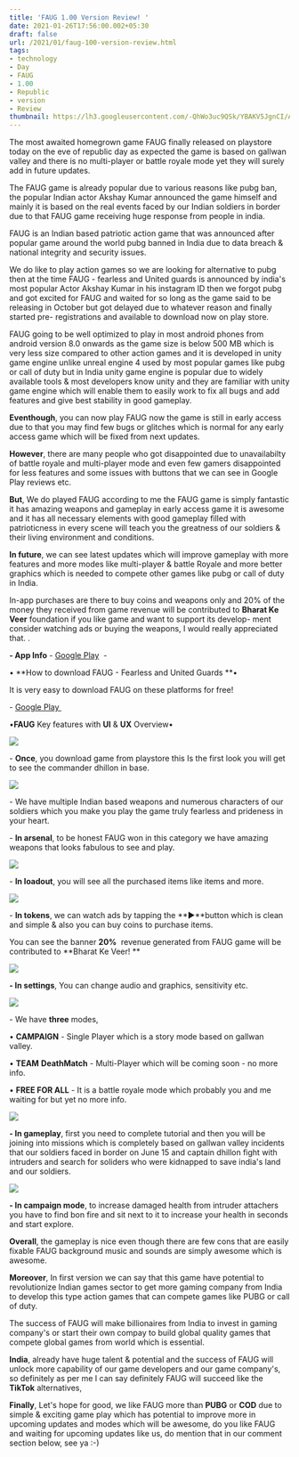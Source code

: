 ```yaml
---
title: 'FAUG 1.00 Version Review! '
date: 2021-01-26T17:56:00.002+05:30
draft: false
url: /2021/01/faug-100-version-review.html
tags: 
- technology
- Day
- FAUG
- 1.00
- Republic
- version
- Review
thumbnail: https://lh3.googleusercontent.com/-QhWo3uc9QSk/YBAKV5JgnCI/AAAAAAAAC9c/YKbtdn5JQqwiS2SUEZHv4VhfHiphsL7SgCLcBGAsYHQ/s1600/1611663954043522-0.png
---
```


  

The most awaited homegrown game FAUG finally released on playstore today on the eve of republic day as expected the game is based on gallwan valley and there is no multi-player or battle royale mode yet they will surely add in future updates. 

  

The FAUG game is already popular due to various reasons like pubg ban, the popular Indian actor Akshay Kumar announced the game himself and mainly it is based on the real events faced by our Indian soldiers in border due to that FAUG game receiving huge response from people in india.   

  

FAUG is an Indian based patriotic action game that was announced after popular game around the world pubg banned in India due to data breach & national integrity and security issues. 

  

We do like to play action games so we are looking for alternative to pubg then at the time FAUG - fearless and United guards is announced by india's most popular Actor Akshay Kumar in his instagram ID then we forgot pubg and got excited for FAUG and waited for so long as the game said to be releasing in October but got delayed due to whatever reason and finally started pre- registrations and available to download now on play store. 

  

FAUG going to be well optimized to play in most android phones from android version 8.0 onwards as the game size is below 500 MB which is very less size compared to other action games and it is developed in unity game engine unlike unreal engine 4 used by most popular games like pubg or call of duty but in India unity game engine is popular due to widely available tools & most developers know unity and they are familiar with unity game engine which will enable them to easily work to fix all bugs and add features and give best stability in good gameplay. 

  

**Eventhough**, you can now play FAUG now the game is still in early access due to that you may find few bugs or glitches which is normal for any early access game which will be fixed from next updates. 

  

**However**, there are many people who got disappointed due to unavailabilty of battle royale and multi-player mode and even few gamers disappointed for less features and some issues with buttons that we can see in Google Play reviews etc. 

  

**But**, We do played FAUG according to me the FAUG game is simply fantastic it has amazing weapons and gameplay in early access game it is awesome and it has all necessary elements with good gameplay filled with patrioticness in every scene will teach you the greatness of our soldiers & their living environment and conditions. 

  

**In future**, we can see latest updates which will improve gameplay with more features and more modes like multi-player & battle Royale and more better graphics which is needed to compete other games like pubg or call of duty in India. 

  

In-app purchases are there to buy coins and weapons only and 20% of the money they received from game revenue will be contributed to **Bharat Ke Veer** foundation if you like game and want to support its develop- ment consider watching ads or buying the weapons, I would really appreciated that. .

  

**\- App Info** - [Google Play](https://play.google.com/store/apps/details?id=com.ncoregames.faug)  -  

  

• **How to download FAUG - Fearless and United Guards **• 

  

It is very easy to download FAUG on these platforms for free! 

  

\- [Google Play ](https://play.google.com/store/apps/details?id=com.ncoregames.faug)

  

•**FAUG** Key features with **UI** & **UX** Overview•

  

  

 ![](https://lh3.googleusercontent.com/-bACZlJryU1c/YBAKUe5GMZI/AAAAAAAAC9Y/oN7enR1ao3sabsvCGYyl5m1nfLa0H3NRgCLcBGAsYHQ/s1600/1611663936669137-1.png) 

  

\- **Once**, you download game from playstore this Is the first look you will get to see the commander dhillon in base. 

  

 ![](https://lh3.googleusercontent.com/-lVuBroLAQDM/YBAKQJngQtI/AAAAAAAAC9U/p0z-R1yp5fUTD08-bwux_qPu8GrFqx-XQCLcBGAsYHQ/s1600/1611663931364258-2.png) 

  

\- We have multiple Indian based weapons and numerous characters of our soldiers which you make you play the game truly fearless and prideness in your heart. 

  

\- **In arsenal**, to be honest FAUG won in this category we have amazing weapons that looks fabulous to see and play. 

  

 ![](https://lh3.googleusercontent.com/-g5XcAWUUv9s/YBAKOwPN7pI/AAAAAAAAC9Q/yZYEzd8XfoMifiMI_LOorbxXbZwJXbhHQCLcBGAsYHQ/s1600/1611663924818867-3.png) 

  

\- **In loadout**, you will see all the purchased items like items and more. 

  

 ![](https://lh3.googleusercontent.com/-7kz-eBR6wqs/YBAKNLBuBaI/AAAAAAAAC9M/LyoUPVO4G2AKw27ONtnJr5fLcc__YeLCQCLcBGAsYHQ/s1600/1611663916518425-4.png) 

  

\- **In tokens**, we can watch ads by tapping the **▶**button which is clean and simple & also you can buy coins to purchase items. 

  

You can see the banner **20%**  revenue generated from FAUG game will be contributed to **Bharat Ke Veer! **

  

 ![](https://lh3.googleusercontent.com/-NvyvykpJ-P0/YBAKLH1vExI/AAAAAAAAC9I/CcEWNyOxpW0u8a-Q2ZzqVPntX39Gxk1FQCLcBGAsYHQ/s1600/1611663910387223-5.png) 

  

**\- In settings**, You can change audio and graphics, sensitivity etc. 

  

  

 ![](https://lh3.googleusercontent.com/-dxB1XvdN7DE/YBAKJS3uemI/AAAAAAAAC9E/q53XMwOgwxoTvV_6Ibi_tdf6DRK17Xw6gCLcBGAsYHQ/s1600/1611663903516995-6.png) 

  

\- We have **three** modes, 

  

• **CAMPAIGN** - Single Player which is a story mode based on gallwan valley. 

  

• **TEAM** **DeathMatch** - Multi-Player which will be coming soon - no more info. 

  

• **FREE FOR ALL** - It is a battle royale mode which probably you and me waiting for but yet no more info. 

  

 ![](https://lh3.googleusercontent.com/-rwn3YLbjoXI/YBAKHtnu3TI/AAAAAAAAC9A/1gkwn-DI2Ck1LHXnDwkbmSD-hH40IUc4gCLcBGAsYHQ/s1600/1611663893627227-7.png) 

  

**\- In gameplay**, first you need to complete tutorial and then you will be joining into missions which is completely based on gallwan valley incidents that our soldiers faced in border on June 15 and captain dhillon fight with intruders and search for soliders who were kidnapped to save india's land and our soldiers. 

  

 ![](https://lh3.googleusercontent.com/-C89KFvHhGco/YBAKFGUW1NI/AAAAAAAAC88/PffiFdCSGF4nOeKJ_zaSB6bI_kTqz5IVACLcBGAsYHQ/s1600/1611663884585364-8.png) 

  

**\- In campaign mode**, to increase damaged health from intruder attachers you have to find bon fire and sit next to it to increase your health in seconds and start explore. 

  

**Overall**, the gameplay is nice even though there are few cons that are easily fixable FAUG background music and sounds are simply awesome which is awesome. 

  

**Moreover**, In first version we can say that this game have potential to revolutionize Indian games sector to get more gaming company from India to develop this type action games that can compete games like PUBG or call of duty. 

  

The success of FAUG will make billionaires from India to invest in gaming company's or start their own compay to build global quality games that compete global games from world which is essential. 

  

**India**, already have huge talent & potential and the success of FAUG will unlock more capability of our game developers and our game company's, so definitely as per me I can say definitely FAUG will succeed like the **TikTok** alternatives, 

  

**Finally**, Let's hope for good, we like FAUG more than **PUBG** or **COD** due to simple & exciting game play which has potential to improve more in upcoming updates and modes which will be awesome, do you like FAUG and waiting for upcoming updates like us, do mention that in our comment section below, see ya :-)